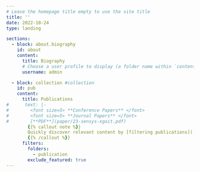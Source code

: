 ```yaml
---
# Leave the homepage title empty to use the site title
title: ''
date: 2022-10-24
type: landing

sections:
  - block: about.biography
    id: about
    content:
      title: Biography
      # Choose a user profile to display (a folder name within `content/authors/`)
      username: admin

  - block: collection #collection
    id: pub
    content:
      title: Publications
#      text: |-
#        <font size=5> **Conference Papers** </font>
#        <font size=5> **Journal Papers** </font>
#        [**PDF**](paper/23-sensys-xgait.pdf)
        {{% callout note %}}
        Quickly discover relevant content by [filtering publications](./publication/).
        {{% /callout %}}
      filters:
        folders:
          - publication
        exclude_featured: true   
---
```

